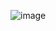 ![image](https://user-images.githubusercontent.com/92625816/230799934-01b4d12a-4004-4b28-bf35-f5609a2d7e8d.png)
